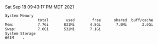Sat Sep 18 09:43:17 PM MDT 2021
```bash
System Memory
               total        used        free      shared  buff/cache   available
Mem:           7.7Gi       831Mi       4.8Gi       7.0Mi       2.0Gi       6.5Gi
Swap:          7.6Gi       532Mi       7.1Gi
System Storage
661M	.
```
```bash
